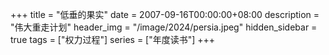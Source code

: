 +++
title = "低垂的果实"
date = 2007-09-16T00:00:00+08:00
description = "伟大重走计划"
header_img = "/image/2024/persia.jpeg"
hidden_sidebar = true
tags = ["权力过程"]
series = ["年度读书"]
+++
